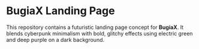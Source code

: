 # BugiaX Landing Page

This repository contains a futuristic landing page concept for **BugiaX**.
It blends cyberpunk minimalism with bold, glitchy effects using electric
green and deep purple on a dark background.

